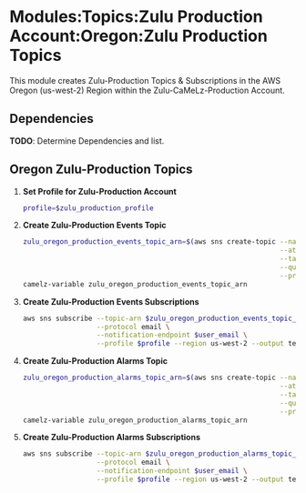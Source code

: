 # Modules:Topics:Zulu Production Account:Oregon:Zulu Production Topics

This module creates Zulu-Production Topics & Subscriptions in the AWS Oregon (us-west-2) Region within the
Zulu-CaMeLz-Production Account.

## Dependencies

**TODO**: Determine Dependencies and list.

## Oregon Zulu-Production Topics

1. **Set Profile for Zulu-Production Account**

    ```bash
    profile=$zulu_production_profile
    ```

1. **Create Zulu-Production Events Topic**

    ```bash
    zulu_oregon_production_events_topic_arn=$(aws sns create-topic --name Events \
                                                                   --attributes "DisplayName=ZULP Events" \
                                                                   --tags Key=Name,Value=Zulu-Production-Events-Topic Key=Company,Value=Zulu Key=Environment,Value=Production \
                                                                   --query 'TopicArn' \
                                                                   --profile $profile --region us-west-2 --output text)
    camelz-variable zulu_oregon_production_events_topic_arn
    ```

1. **Create Zulu-Production Events Subscriptions**

    ```bash
    aws sns subscribe --topic-arn $zulu_oregon_production_events_topic_arn \
                      --protocol email \
                      --notification-endpoint $user_email \
                      --profile $profile --region us-west-2 --output text
    ```

1. **Create Zulu-Production Alarms Topic**

    ```bash
    zulu_oregon_production_alarms_topic_arn=$(aws sns create-topic --name Alarms \
                                                                   --attributes "DisplayName=ZULP Alarms" \
                                                                   --tags Key=Name,Value=Zulu-Production-Alarms-Topic Key=Company,Value=Zulu Key=Environment,Value=Production \
                                                                   --query 'TopicArn' \
                                                                   --profile $profile --region us-west-2 --output text)
    camelz-variable zulu_oregon_production_alarms_topic_arn
    ```

1. **Create Zulu-Production Alarms Subscriptions**

    ```bash
    aws sns subscribe --topic-arn $zulu_oregon_production_alarms_topic_arn \
                      --protocol email \
                      --notification-endpoint $user_email \
                      --profile $profile --region us-west-2 --output text
    ```
